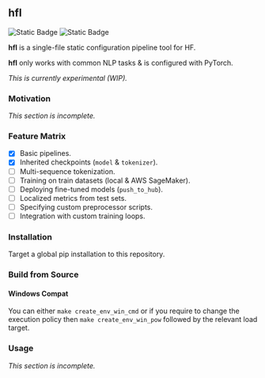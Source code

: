 ## hfl

![Static Badge](https://img.shields.io/badge/experimental-v0)
![Static Badge](https://img.shields.io/badge/download-git-blue)

**hfl** is a single-file static configuration pipeline tool for HF.

**hfl** only works with common NLP tasks & is configured with PyTorch.

_This is currently experimental (WIP)._

### Motivation

_This section is incomplete._

### Feature Matrix

- [x] Basic pipelines.
- [x] Inherited checkpoints (`model` & `tokenizer`).
- [ ] Multi-sequence tokenization.
- [ ] Training on train datasets (local & AWS SageMaker).
- [ ] Deploying fine-tuned models (`push_to_hub`).
- [ ] Localized metrics from test sets.
- [ ] Specifying custom preprocessor scripts.
- [ ] Integration with custom training loops.

### Installation

Target a global pip installation to this repository.

### Build from Source

#### Windows Compat

You can either `make create_env_win_cmd` or if you require to change the execution policy then `make create_env_win_pow` followed by the relevant load target.

### Usage

_This section is incomplete._
